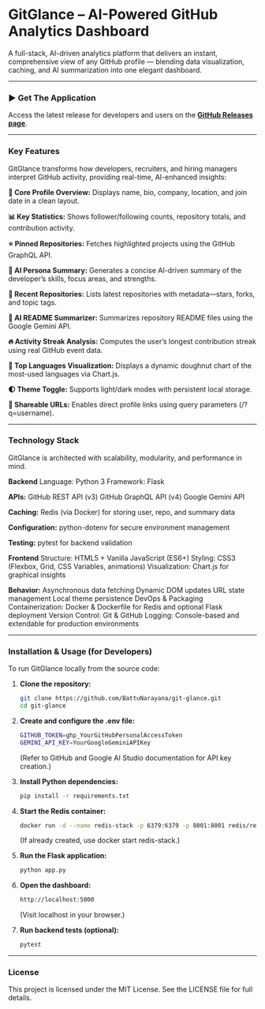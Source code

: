 # GitGlance – AI-Powered GitHub Analytics Dashboard




A full-stack, AI-driven analytics platform that delivers an instant, comprehensive view of any GitHub profile — blending data visualization, caching, and AI summarization into one elegant dashboard.

---

### ► Get The Application

Access the latest release for developers and users on the **[GitHub Releases page](https://github.com/BattuNarayana/git-glance/releases)**.

---

### Key Features

GitGlance transforms how developers, recruiters, and hiring managers interpret GitHub activity, providing real-time, AI-enhanced insights:

**📌 Core Profile Overview:** Displays name, bio, company, location, and join date in a clean layout.

**📊 Key Statistics:** Shows follower/following counts, repository totals, and contribution activity.

**⭐ Pinned Repositories:** Fetches highlighted projects using the GitHub GraphQL API.

**🧠 AI Persona Summary:** Generates a concise AI-driven summary of the developer’s skills, focus areas, and strengths.

**📜 Recent Repositories:** Lists latest repositories with metadata—stars, forks, and topic tags.

**🤖 AI README Summarizer:** Summarizes repository README files using the Google Gemini API.

**🔥 Activity Streak Analysis:** Computes the user’s longest contribution streak using real GitHub event data.

**🎨 Top Languages Visualization:** Displays a dynamic doughnut chart of the most-used languages via Chart.js.

**🌓 Theme Toggle:** Supports light/dark modes with persistent local storage.

**🔗 Shareable URLs:** Enables direct profile links using query parameters (/?q=username).

---

### Technology Stack

GitGlance is architected with scalability, modularity, and performance in mind.

**Backend**
Language: Python 3
Framework: Flask

**APIs:**
GitHub REST API (v3)
GitHub GraphQL API (v4)
Google Gemini API

**Caching:** Redis (via Docker) for storing user, repo, and summary data

**Configuration:** python-dotenv for secure environment management

**Testing:** pytest for backend validation

**Frontend**
Structure: HTML5 + Vanilla JavaScript (ES6+)
Styling: CSS3 (Flexbox, Grid, CSS Variables, animations)
Visualization: Chart.js for graphical insights

**Behavior:**
Asynchronous data fetching
Dynamic DOM updates
URL state management
Local theme persistence
DevOps & Packaging
Containerization: Docker & Dockerfile for Redis and optional Flask deployment
Version Control: Git & GitHub
Logging: Console-based and extendable for production environments

---

### Installation & Usage (for Developers)

To run GitGlance locally from the source code:

1.  **Clone the repository:**
    ```bash
    git clone https://github.com/BattuNarayana/git-glance.git
    cd git-glance
    ```

2.  **Create and configure the .env file:**
    ```bash
    GITHUB_TOKEN=ghp_YourGitHubPersonalAccessToken
    GEMINI_API_KEY=YourGoogleGeminiAPIKey
    ```

    (Refer to GitHub and Google AI Studio documentation for API key creation.)

3.  **Install Python dependencies:**
    ```bash
    pip install -r requirements.txt
    ```

4.  **Start the Redis container:**
    ```bash
    docker run -d --name redis-stack -p 6379:6379 -p 8001:8001 redis/redis-stack:latest
    ```

    (If already created, use docker start redis-stack.)

5.  **Run the Flask application:**
    ```bash
    python app.py
    ```

6.  **Open the dashboard:**
    ```bash
    http://localhost:5000
    ```

    (Visit localhost in your browser.)

7.  **Run backend tests (optional):**
    ```bash
    pytest
    ```

---

### License

This project is licensed under the MIT License.
See the LICENSE file for full details.